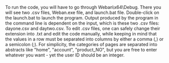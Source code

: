 To run the code, you will have to go through Weban\x64\Debug.
There you will see two .csv files, Weban.exe file, and launch.bat file.
Double-click on the launch.bat to launch the program.
Output produced by the program in the command line is dependent on the input, which is these two .csv files: dayone.csv and daytwo.csv.
To edit .csv files, one can safely change their extension into .txt and edit the code manually, while keeping in mind that the values in a row must be separated into columns by either a comma (,) or a semicolon (;).
For simplicity, the categories of pages are separated into abstracts like "home", "account", "product_NO", but you are free to enter whatever you want - yet the user ID should be an integer.

